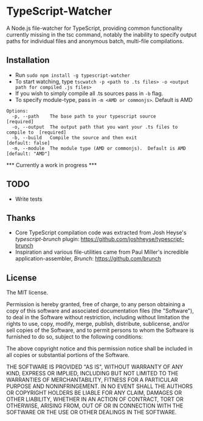 TypeScript-Watcher
==================

A Node.js file-watcher for TypeScript, providing common functionality currently missing in the tsc command, notably the inability to specify output paths for individual files and anonymous batch, multi-file compilations.  

Installation
-------------
- Run `sudo npm install -g typescript-watcher`
- To start watching, type `tscwatch -p <path to .ts files> -o <output path for compiled .js files>`
- If you wish to simply compile all .ts sources pass in `-b` flag.  
- To specify module-type, pass in `-m <AMD or commonjs>`.  Default is AMD

```
Options:
  -p, --path    The base path to your typescript source                     [required]
  -o, --output  The output path that you want your .ts files to compile to  [required]
  -b, --build   Compile the source and then exit                            [default: false]
  -m, --module  The module type (AMD or commonjs).  Default is AMD          [default: "AMD"]
```

*** Currently a work in progress ***

TODO
----
- Write tests

Thanks
-------
- Core TypeScript compilation code was extracted from Josh Heyse's *typescript-brunch* plugin:  https://github.com/joshheyse/typescript-brunch
- Inspiration and various file-utilities came from Paul Miller's incredible application-assembler, *Brunch*: https://github.com/brunch

## License
The MIT license.

Permission is hereby granted, free of charge, to any person obtaining a copy of
this software and associated documentation files (the "Software"), to deal in
the Software without restriction, including without limitation the rights to
use, copy, modify, merge, publish, distribute, sublicense, and/or sell copies
of the Software, and to permit persons to whom the Software is furnished to do
so, subject to the following conditions:

The above copyright notice and this permission notice shall be included in all
copies or substantial portions of the Software.

THE SOFTWARE IS PROVIDED "AS IS", WITHOUT WARRANTY OF ANY KIND, EXPRESS OR
IMPLIED, INCLUDING BUT NOT LIMITED TO THE WARRANTIES OF MERCHANTABILITY,
FITNESS FOR A PARTICULAR PURPOSE AND NONINFRINGEMENT. IN NO EVENT SHALL THE
AUTHORS OR COPYRIGHT HOLDERS BE LIABLE FOR ANY CLAIM, DAMAGES OR OTHER
LIABILITY, WHETHER IN AN ACTION OF CONTRACT, TORT OR OTHERWISE, ARISING FROM,
OUT OF OR IN CONNECTION WITH THE SOFTWARE OR THE USE OR OTHER DEALINGS IN THE
SOFTWARE.